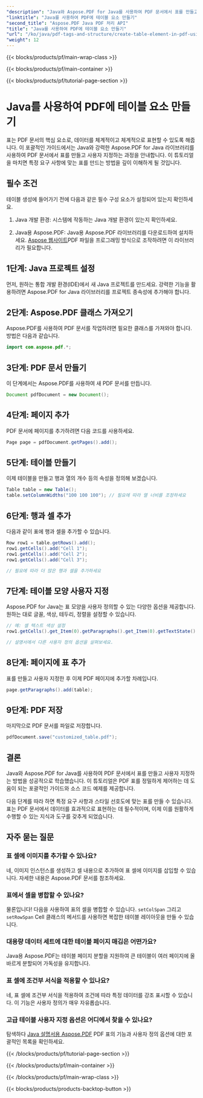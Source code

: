 ```yaml
---
"description": "Java와 Aspose.PDF for Java를 사용하여 PDF 문서에서 표를 만들고 사용자 지정하는 방법을 알아보세요. 소스 코드 예제가 포함된 자세한 가이드를 따라 PDF 표를 정밀하게 제어하세요."
"linktitle": "Java를 사용하여 PDF에 테이블 요소 만들기"
"second_title": "Aspose.PDF Java PDF 처리 API"
"title": "Java를 사용하여 PDF에 테이블 요소 만들기"
"url": "/ko/java/pdf-tags-and-structure/create-table-element-in-pdf-using-java/"
"weight": 12
---
```


{{< blocks/products/pf/main-wrap-class >}}

{{< blocks/products/pf/main-container >}}

{{< blocks/products/pf/tutorial-page-section >}}

# Java를 사용하여 PDF에 테이블 요소 만들기



표는 PDF 문서의 핵심 요소로, 데이터를 체계적이고 체계적으로 표현할 수 있도록 해줍니다. 이 포괄적인 가이드에서는 Java와 강력한 Aspose.PDF for Java 라이브러리를 사용하여 PDF 문서에서 표를 만들고 사용자 지정하는 과정을 안내합니다. 이 튜토리얼을 마치면 특정 요구 사항에 맞는 표를 만드는 방법을 깊이 이해하게 될 것입니다.

## 필수 조건

테이블 생성에 들어가기 전에 다음과 같은 필수 구성 요소가 설정되어 있는지 확인하세요.

1. Java 개발 환경: 시스템에 작동하는 Java 개발 환경이 있는지 확인하세요.

2. Java용 Aspose.PDF: Java용 Aspose.PDF 라이브러리를 다운로드하여 설치하세요. [Aspose 웹사이트](https://releases.aspose.com/pdf/java/)PDF 파일을 프로그래밍 방식으로 조작하려면 이 라이브러리가 필요합니다.

## 1단계: Java 프로젝트 설정

먼저, 원하는 통합 개발 환경(IDE)에서 새 Java 프로젝트를 만드세요. 강력한 기능을 활용하려면 Aspose.PDF for Java 라이브러리를 프로젝트 종속성에 추가해야 합니다.

## 2단계: Aspose.PDF 클래스 가져오기

Aspose.PDF를 사용하여 PDF 문서를 작업하려면 필요한 클래스를 가져와야 합니다. 방법은 다음과 같습니다.

```java
import com.aspose.pdf.*;
```

## 3단계: PDF 문서 만들기

이 단계에서는 Aspose.PDF를 사용하여 새 PDF 문서를 만듭니다.

```java
Document pdfDocument = new Document();
```

## 4단계: 페이지 추가

PDF 문서에 페이지를 추가하려면 다음 코드를 사용하세요.

```java
Page page = pdfDocument.getPages().add();
```

## 5단계: 테이블 만들기

이제 테이블을 만들고 행과 열의 개수 등의 속성을 정의해 보겠습니다.

```java
Table table = new Table();
table.setColumnWidths("100 100 100"); // 필요에 따라 열 너비를 조정하세요
```

## 6단계: 행과 셀 추가

다음과 같이 표에 행과 셀을 추가할 수 있습니다.

```java
Row row1 = table.getRows().add();
row1.getCells().add("Cell 1");
row1.getCells().add("Cell 2");
row1.getCells().add("Cell 3");

// 필요에 따라 더 많은 행과 셀을 추가하세요
```

## 7단계: 테이블 모양 사용자 지정

Aspose.PDF for Java는 표 모양을 사용자 정의할 수 있는 다양한 옵션을 제공합니다. 원하는 대로 글꼴, 색상, 테두리, 정렬을 설정할 수 있습니다.

```java
// 예: 셀 텍스트 색상 설정
row1.getCells().get_Item(0).getParagraphs().get_Item(0).getTextState().setForegroundColor(Color.getRed());

// 설명서에서 다른 사용자 정의 옵션을 살펴보세요.
```

## 8단계: 페이지에 표 추가

표를 만들고 사용자 지정한 후 이제 PDF 페이지에 추가할 차례입니다.

```java
page.getParagraphs().add(table);
```

## 9단계: PDF 저장

마지막으로 PDF 문서를 파일로 저장합니다.

```java
pdfDocument.save("customized_table.pdf");
```

## 결론

Java와 Aspose.PDF for Java를 사용하여 PDF 문서에서 표를 만들고 사용자 지정하는 방법을 성공적으로 학습했습니다. 이 튜토리얼은 PDF 표를 정밀하게 제어하는 데 도움이 되는 포괄적인 가이드와 소스 코드 예제를 제공합니다.

다음 단계를 따라 하면 특정 요구 사항과 스타일 선호도에 맞는 표를 만들 수 있습니다. 표는 PDF 문서에서 데이터를 효과적으로 표현하는 데 필수적이며, 이제 이를 원활하게 수행할 수 있는 지식과 도구를 갖추게 되었습니다.

## 자주 묻는 질문

### 표 셀에 이미지를 추가할 수 있나요?
   네, 이미지 인스턴스를 생성하고 셀 내용으로 추가하여 표 셀에 이미지를 삽입할 수 있습니다. 자세한 내용은 Aspose.PDF 문서를 참조하세요.

### 표에서 셀을 병합할 수 있나요?
   물론입니다! 다음을 사용하여 표의 셀을 병합할 수 있습니다. `setColSpan` 그리고 `setRowSpan` Cell 클래스의 메서드를 사용하면 복잡한 테이블 레이아웃을 만들 수 있습니다.

### 대용량 데이터 세트에 대한 테이블 페이지 매김은 어떤가요?
   Java용 Aspose.PDF는 테이블 페이지 분할을 지원하여 큰 테이블이 여러 페이지에 올바르게 분할되어 가독성을 유지합니다.

### 표 셀에 조건부 서식을 적용할 수 있나요?
   네, 표 셀에 조건부 서식을 적용하여 조건에 따라 특정 데이터를 강조 표시할 수 있습니다. 이 기능은 사용자 정의가 매우 자유롭습니다.

### 고급 테이블 사용자 지정 옵션은 어디에서 찾을 수 있나요?
   탐색하다 [Java 설명서용 Aspose.PDF](https://reference.aspose.com/pdf/java/) PDF 표의 기능과 사용자 정의 옵션에 대한 포괄적인 목록을 확인하세요.

{{< /blocks/products/pf/tutorial-page-section >}}

{{< /blocks/products/pf/main-container >}}

{{< /blocks/products/pf/main-wrap-class >}}

{{< blocks/products/products-backtop-button >}}
